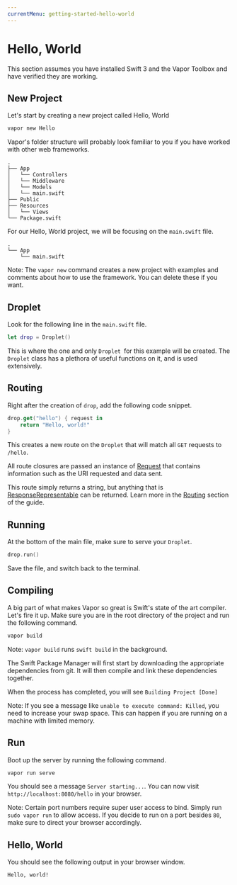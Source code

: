 ```yaml
---
currentMenu: getting-started-hello-world
---
```


# Hello, World

This section assumes you have installed Swift 3 and the Vapor Toolbox and have verified they are working.

## New Project

Let's start by creating a new project called Hello, World

```sh
vapor new Hello
```

Vapor's folder structure will probably look familiar to you if you have worked with other web frameworks.

```
.
├── App
│   └── Controllers
│   └── Middleware
│   └── Models
│   └── main.swift
├── Public
├── Resources
│   └── Views
└── Package.swift
```

For our Hello, World project, we will be focusing on the `main.swift` file.

```
.
└── App
    └── main.swift
```

Note: The `vapor new` command creates a new project with examples and comments about how to use the framework. You can delete these if you want.

## Droplet

Look for the following line in the `main.swift` file.

```swift
let drop = Droplet()
```

This is where the one and only `Droplet `for this example will be created. The `Droplet` class has a plethora of useful functions on it, and is used extensively.

## Routing

Right after the creation of `drop`, add the following code snippet.

```swift
drop.get("hello") { request in
    return "Hello, world!"
}
```

This creates a new route on the `Droplet` that will match all `GET` requests to `/hello`.

All route closures are passed an instance of [Request](../guide/request.html) that contains information such as the URI requested and data sent.

This route simply returns a string, but anything that is [ResponseRepresentable](../guide/routing.html) can be returned. Learn more in the [Routing]({../guide/routing.html) section of the guide.

## Running

At the bottom of the main file, make sure to serve your `Droplet`.

```swift
drop.run()
```

Save the file, and switch back to the terminal.

## Compiling

A big part of what makes Vapor so great is Swift's state of the art compiler. Let's fire it up. Make sure you are in the root directory of the project and run the following command.

```swift
vapor build
```

Note: `vapor build` runs `swift build` in the background.

The Swift Package Manager will first start by downloading the appropriate dependencies from git. It will then compile and link these dependencies together.

When the process has completed, you will see `Building Project [Done]`

Note: If you see a message like `unable to execute command: Killed`, you need to increase your swap space. This can happen if you are running on a machine with limited memory.

## Run

Boot up the server by running the following command.

```swift
vapor run serve
```

You should see a message `Server starting...`. You can now visit `http://localhost:8080/hello` in your browser.

Note: Certain port numbers require super user access to bind. Simply run `sudo vapor run` to allow access. If you decide to run on a port besides `80`, make sure to direct your browser accordingly.

## Hello, World

You should see the following output in your browser window.

```
Hello, world!
```
